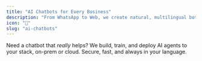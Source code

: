 ```yaml
---
title: "AI Chatbots for Every Business"
description: "From WhatsApp to Web, we create natural, multilingual bots for sales, support, and automation."
icon: "🤖"
slug: "ai-chatbots"
---
```


Need a chatbot that *really* helps? We build, train, and deploy AI agents to your stack, on-prem or cloud. Secure, fast, and always in your language.